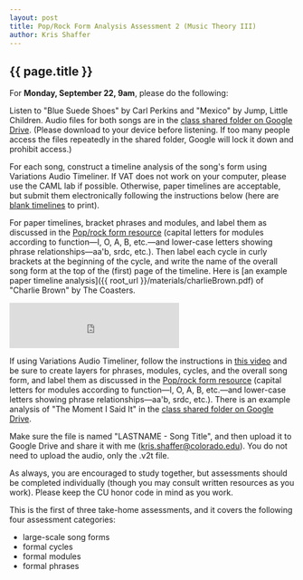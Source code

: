 ```yaml
---
layout: post
title: Pop/Rock Form Analysis Assessment 2 (Music Theory III) 
author: Kris Shaffer
---
```


## {{ page.title }} ##

For **Monday, September 22, 9am**, please do the following:

Listen to "Blue Suede Shoes" by Carl Perkins and "Mexico" by Jump, Little Children. Audio files for both songs are in the [class shared folder on Google Drive](https://drive.google.com/open?id=0B9o4hmKNoi6cT29FblliMTk0NUE&authuser=1). (Please download to your device before listening. If too many people access the files repeatedly in the shared folder, Google will lock it down and prohibit access.)

For each song, construct a timeline analysis of the song's form using Variations Audio Timeliner. If VAT does not work on your computer, please use the CAML lab if possible. Otherwise, paper timelines are acceptable, but submit them electronically following the instructions below (here are [blank timelines](http://courses.shaffermusic.com/materials/timeline-blank.pdf) to print).

For paper timelines, bracket phrases and modules, and label them as discussed in the [Pop/rock form resource](http://openmusictheory.com/popRockForm.html) (capital letters for modules according to function—I, O, A, B, etc.—and lower-case letters showing phrase relationships—aa'b, srdc, etc.). Then label each cycle in curly brackets at the beginning of the cycle, and write the name of the overall song form at the top of the (first) page of the timeline. Here is [an example paper timeline analysis]({{ root_url }}/materials/charlieBrown.pdf) of "Charlie Brown" by The Coasters.

<iframe src="https://embed.spotify.com/?uri=spotify:track:6IZ8Yy58OhCOAizaGWNsTg" width="300" height="80" frameborder="0" allowtransparency="true"></iframe>

If using Variations Audio Timeliner, follow the instructions in [this video](http://openmusictheory.com/VAT.html) and be sure to create layers for phrases, modules, cycles, and the overall song form, and label them as discussed in the [Pop/rock form resource](http://openmusictheory.com/popRockForm.html) (capital letters for modules according to function—I, O, A, B, etc.—and lower-case letters showing phrase relationships—aa'b, srdc, etc.). There is an example analysis of "The Moment I Said It" in the [class shared folder on Google Drive](https://drive.google.com/open?id=0B9o4hmKNoi6cT29FblliMTk0NUE&authuser=1).

Make sure the file is named "LASTNAME - Song Title", and then upload it to Google Drive and share it with me (kris.shaffer@colorado.edu). You do not need to upload the audio, only the .v2t file.

As always, you are encouraged to study together, but assessments should be completed individually (though you may consult written resources as you work). Please keep the CU honor code in mind as you work.

This is the first of three take-home assessments, and it covers the following four assessment categories:

- large-scale song forms  
- formal cycles  
- formal modules  
- formal phrases